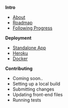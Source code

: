 **Intro**
* [About](/OpenTechFund/opentech.fund/wiki)
* [Roadmap](/OpenTechFund/opentech.fund/wiki)
* [Following Progress](/OpenTechFund/opentech.fund/wiki/Following-progress)

**Deployment**
* [Standalone App](/OpenTechFund/opentech.fund/wiki/Deployment:-Standalone-App)
* [Heroku](/OpenTechFund/opentech.fund/wiki/Deployment:-Heroku)
* [Docker](/OpenTechFund/opentech.fund/wiki/Deployment:-Docker)

**Contributing**
*  Coming soon..
*  Setting up a local build
*  Submitting changes
*  Updating front-end files
*  Running tests
